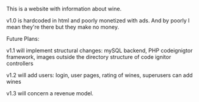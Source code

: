 This is a website with information about wine.

v1.0 is hardcoded in html and poorly monetized with ads. And by poorly I mean they're there but they make no money.

Future Plans:

v1.1 will implement structural changes:
mySQL backend,
PHP codeignigtor framework,
images outside the directory structure of code ignitor controllers

v1.2 will add users:
login,
user pages,
rating of wines,
superusers can add wines

v1.3 will concern a revenue model.
